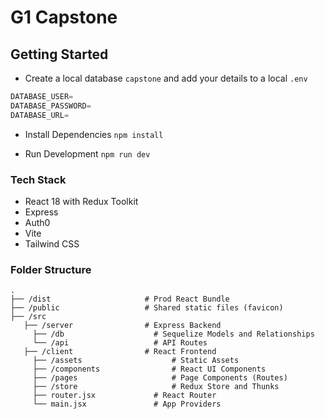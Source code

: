 # G1 Capstone

## Getting Started

- Create a local database `capstone` and add your details to a local `.env`

```js
DATABASE_USER=
DATABASE_PASSWORD=
DATABASE_URL=
```

- Install Dependencies
  `npm install`

- Run Development
  `npm run dev`

### Tech Stack

- React 18 with Redux Toolkit
- Express
- Auth0
- Vite
- Tailwind CSS

### Folder Structure

    .
    ├── /dist                     # Prod React Bundle
    ├── /public                   # Shared static files (favicon)
    ├── /src
       ├── /server                # Express Backend
         ├── /db                    # Sequelize Models and Relationships
         └── /api                   # API Routes
       ├── /client                # React Frontend
         ├── /assets                    # Static Assets
         ├── /components                # React UI Components
         ├── /pages                     # Page Components (Routes)
         ├── /store                     # Redux Store and Thunks
         ├── router.jsx             # React Router
         └── main.jsx               # App Providers
